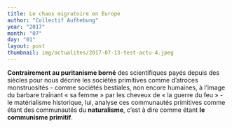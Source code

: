 ```yaml
---
title: Le chaos migratoire en Europe
author: "Collectif Aufhebung"
year: "2017"
month: "07"
day: "01"
layout: post
thumbnail: img/actualites/2017-07-13-test-actu-4.jpeg
---
```


**Contrairement au puritanisme borné** des scientifiques payés depuis des siècles pour nous décrire 
les sociétés primitives comme d’atroces monstruosités - comme sociétés bestiales, non encore 
humaines, à l’image du barbare traînant « sa femme » par les cheveux de « la guerre du feu » - 
le matérialisme historique, lui, analyse ces communautés primitives comme étant des communautés 
du **naturalisme**, c’est à dire comme étant **le communisme primitif**. 
